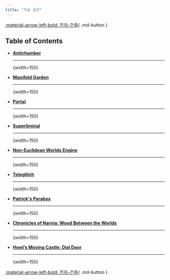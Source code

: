 ```yaml
---
title: "가상 공간"
---
```


[:material-arrow-left-bold: 전자-건축](../index.md){ .md-button }

## Table of Contents

<div class="grid cards" markdown>

- [__Antichamber__](./antichamber.md)

    ---
    ![](){width=150}

- [__Manifold Garden__](./manifold-garden.md)

    ---
    ![](){width=150}

- [__Portal__](./portal.md)

    ---
    ![](){width=150}

- [__Superliminal__](./superliminal.md)

    ---
    ![](){width=150}

- [__Non-Euclidean Worlds Engine__](./non-euclidean-world-engine.md)

    ---
    ![](){width=150}

- [__Teleglitch__](./teleglitch.md)

    ---
    ![](){width=150}

- [__Patrick's Parabox__](./patricks-parabox.md)

    ---
    ![](){width=150}

- [__Chronicles of Narnia: Wood Between the Worlds__](./narnia-wood.md)

    ---
    ![](){width=150}

- [__Howl’s Moving Castle: Dial Door__](./howl-dial-door.md)

    ---
    ![](){width=150}

</div>

[:material-arrow-left-bold: 전자-건축](../index.md){ .md-button }
